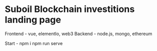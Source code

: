 # Suboil Blockchain investitions landing page

Frontend - vue, elementIo, web3
Backend - node.js, mongo, ethereum

Start -
npm i
npm run serve

